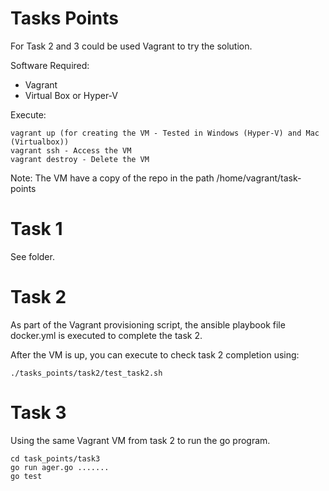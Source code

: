 # Tasks Points

For Task 2 and 3 could be used Vagrant to try the solution.

Software Required:

- Vagrant
- Virtual Box or Hyper-V

Execute:

    vagrant up (for creating the VM - Tested in Windows (Hyper-V) and Mac (Virtualbox))
    vagrant ssh - Access the VM
    vagrant destroy - Delete the VM 

Note: The VM have a copy of the repo in the path /home/vagrant/task-points         

# Task 1

See folder.

# Task 2

As part of the Vagrant provisioning script, the ansible playbook file docker.yml is executed to complete the task 2.

After the VM is up, you can execute to check task 2 completion using:

    ./tasks_points/task2/test_task2.sh

# Task 3

Using the same Vagrant VM from task 2 to run the go program.

    cd task_points/task3
    go run ager.go .......
    go test 

